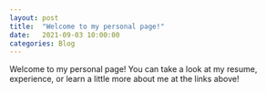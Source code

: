 ```yaml
---
layout: post
title:  "Welcome to my personal page!"
date:   2021-09-03 10:00:00
categories: Blog
---
```


Welcome to my personal page! You can take a look at my resume, experience, or learn a little more about me at the links above!
